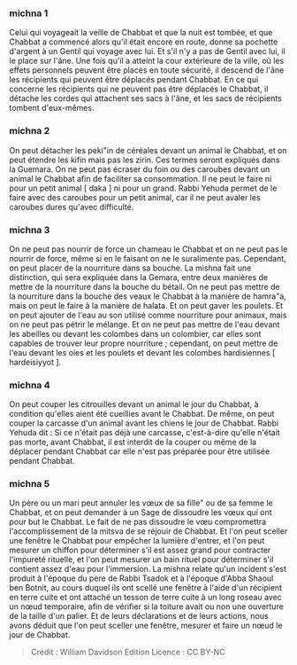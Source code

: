 
### michna 1
Celui qui voyageait la veille de Chabbat et que la nuit est tombée, et que Chabbat a commencé alors qu'il était encore en route, donne sa pochette d'argent à un Gentil qui voyage avec lui. Et s'il n'y a pas de Gentil avec lui, il le place sur l'âne. Une fois qu'il a atteint la cour extérieure de la ville, où les effets personnels peuvent être placés en toute sécurité, il descend de l'âne les récipients qui peuvent être déplacés pendant Chabbat. En ce qui concerne les récipients qui ne peuvent pas être déplacés le Chabbat, il détache les cordes qui attachent ses sacs à l'âne, et les sacs de récipients tombent d'eux-mêmes.

### michna 2
On peut détacher les peki"in de céréales devant un animal le Chabbat, et on peut étendre les kifin mais pas les zirin. Ces termes seront expliqués dans la Guemara. On ne peut pas écraser du foin ou des caroubes devant un animal le Chabbat afin de faciliter sa consommation. Il ne peut le faire ni pour un petit animal [ daka ] ni pour un grand. Rabbi Yehuda permet de le faire avec des caroubes pour un petit animal, car il ne peut avaler les caroubes dures qu'avec difficulté.

### michna 3
On ne peut pas nourrir de force un chameau le Chabbat et on ne peut pas le nourrir de force, même si en le faisant on ne le suralimente pas. Cependant, on peut placer de la nourriture dans sa bouche. La mishna fait une distinction, qui sera expliquée dans la Gemara, entre deux manières de mettre de la nourriture dans la bouche du bétail. On ne peut pas mettre de la nourriture dans la bouche des veaux le Chabbat à la manière de hamra"a, mais on peut le faire à la manière de halata. Et on peut gaver les poulets. Et on peut ajouter de l'eau au son utilisé comme nourriture pour animaux, mais on ne peut pas pétrir le mélange. Et on ne peut pas mettre de l'eau devant les abeilles ou devant les colombes dans un colombier, car elles sont capables de trouver leur propre nourriture ; cependant, on peut mettre de l'eau devant les oies et les poulets et devant les colombes hardisiennes [ hardeisiyyot ].

### michna 4
On peut couper les citrouilles devant un animal le jour du Chabbat, à condition qu'elles aient été cueillies avant le Chabbat. De même, on peut couper la carcasse d'un animal avant les chiens le jour de Chabbat. Rabbi Yehuda dit : Si ce n'était pas déjà une carcasse, c'est-à-dire qu'elle n'était pas morte, avant Chabbat, il est interdit de la couper ou même de la déplacer pendant Chabbat car elle n'est pas préparée pour être utilisée pendant Chabbat.

### michna 5
Un père ou un mari peut annuler les vœux de sa fille" ou de sa femme le Chabbat, et on peut demander à un Sage de dissoudre les vœux qui ont pour but le Chabbat. Le fait de ne pas dissoudre le vœu compromettra l'accomplissement de la mitsva de se réjouir de Chabbat. Et l'on peut sceller une fenêtre le Chabbat pour empêcher la lumière d'entrer, et l'on peut mesurer un chiffon pour déterminer s'il est assez grand pour contracter l'impureté rituelle, et l'on peut mesurer un bain rituel pour déterminer s'il contient assez d'eau pour l'immersion. La mishna relate qu'un incident s'est produit à l'époque du père de Rabbi Tsadok et à l'époque d'Abba Shaoul ben Botnit, au cours duquel ils ont scellé une fenêtre à l'aide d'un récipient en terre cuite et ont attaché un tesson de terre cuite à un long roseau avec un nœud temporaire, afin de vérifier si la toiture avait ou non une ouverture de la taille d'un palier. Et de leurs déclarations et de leurs actions, nous avons déduit que l'on peut sceller une fenêtre, mesurer et faire un nœud le jour de Chabbat.

>Crédit : William Davidson Edition
>Licence : CC BY-NC